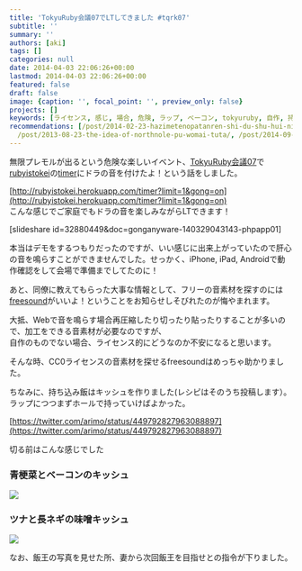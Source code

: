 ```yaml
---
title: 'TokyuRuby会議07でLTしてきました #tqrk07'
subtitle: ''
summary: ''
authors: [aki]
tags: []
categories: null
date: 2014-04-03 22:06:26+00:00
lastmod: 2014-04-03 22:06:26+00:00
featured: false
draft: false
image: {caption: '', focal_point: '', preview_only: false}
projects: []
keywords: [ライセンス, 感じ, 場合, 危険, ラップ, ベーコン, tokyuruby, 自作, 持ち込み, 無限]
recommendations: [/post/2014-02-23-hazimetenopatanren-shi-du-shu-hui-nican-jia-simasita-number-hazipata/,
  /post/2013-08-23-the-idea-of-northnole-pu-womai-tuta/, /post/2014-09-21-rubykaigixing-tutekimasita-and-rubyhirobade-shen-nai-chuan-rubyhui-yi-01-gao-zhi-ltsitekimasita-number-rubykaigi-number-rubyhiroba-number-kana01/]
---
```

無限プレモルが出るという危険な楽しいイベント、[TokyuRuby会議07](http://regional.rubykaigi.org/tokyu07)で[rubyistokei](http://rubyistokei.herokuapp.com/)の[timer](https://speakerdeck.com/kwappa/rubyistimer)にドラの音を付けたよ！という話をしました。

[http://rubyistokei.herokuapp.com/timer?limit=1&gong=on](http://rubyistokei.herokuapp.com/timer?limit=1&gong=on)  
こんな感じでご家庭でもドラの音を楽しみながらLTできます！

[slideshare id=32880449&doc=gonganyware-140329043143-phpapp01]

本当はデモをするつもりだったのですが、いい感じに出来上がっていたので肝心の音を鳴らすことができませんでした。せっかく、iPhone, iPad, Androidで動作確認をして会場で準備までしてたのに！

あと、同僚に教えてもらった大事な情報として、フリーの音素材を探すのには[freesound](http://www.freesound.org/)がいいよ！ということをお知らせしそびれたのが悔やまれます。

大抵、Webで音を鳴らす場合再圧縮したり切ったり貼ったりすることが多いので、加工をできる音素材が必要なのですが、  
自作のものでない場合、ライセンス的にどうなのか不安になると思います。

そんな時、CC0ライセンスの音素材を探せるfreesoundはめっちゃ助かりました。

ちなみに、持ち込み飯はキッシュを作りました(レシピはそのうち投稿します）。ラップにつつまずホールで持っていけばよかった。

[https://twitter.com/arimo/status/449792827963088897](https://twitter.com/arimo/status/449792827963088897)

切る前はこんな感じでした

### 青梗菜とベーコンのキッシュ

![](https://scontent-b-sea.xx.fbcdn.net/hphotos-ash4/t1.0-9/1506854_674061255989609_24797444_n.jpg)

### ツナと長ネギの味噌キッシュ

![](https://fbcdn-sphotos-f-a.akamaihd.net/hphotos-ak-ash4/t1.0-9/10170927_674072462655155_1082293256_n.jpg)

なお、飯王の写真を見せた所、妻から次回飯王を目指せとの指令が下りました。


